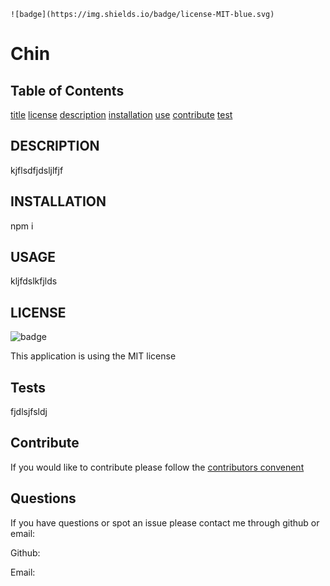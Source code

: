 
    ![badge](https://img.shields.io/badge/license-MIT-blue.svg)

# Chin
## Table of Contents

[title](#title)
[license](#license)
[description](#description)
[installation](#installation)
[use](#use)
[contribute](#contribute)
[test](#test)


## DESCRIPTION

kjflsdfjdsljlfjf


## INSTALLATION

npm i

## USAGE

kljfdslkfjlds

## LICENSE
![badge](https://img.shields.io/badge/license-MIT-blue.svg)

This application is using the MIT license


## Tests

fjdlsjfsldj

## Contribute

If you would like to contribute please follow the [contributors convenent](https://www.contributor-covenant.org/version/2/0/code_of_conduct/code_of_conduct.txt)

## Questions

If you have questions or spot an issue please contact me through github or email:

Github: [](https://github.com/)

Email: 
    
